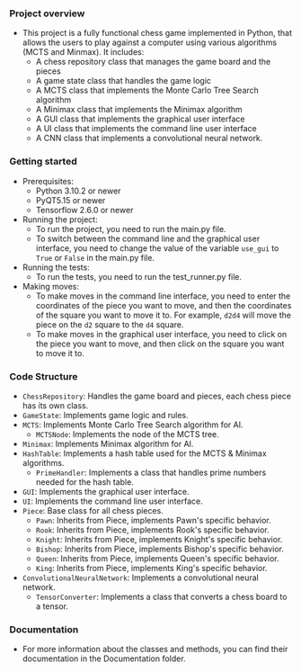 ### Project overview
- This project is a fully functional chess game implemented in Python, that allows the users to play against a computer using various algorithms (MCTS and Minmax). It includes:
  - A chess repository class that manages the game board and the pieces
  - A game state class that handles the game logic
  - A MCTS class that implements the Monte Carlo Tree Search algorithm
  - A Minimax class that implements the Minimax algorithm
  - A GUI class that implements the graphical user interface
  - A UI class that implements the command line user interface
  - A CNN class that implements a convolutional neural network.
  
### Getting started
- Prerequisites:
  - Python 3.10.2 or newer
  - PyQT5.15 or newer
  - Tensorflow 2.6.0 or newer
- Running the project:
  - To run the project, you need to run the main.py file.
  - To switch between the command line and the graphical user interface, you need to change the value of the variable `use_gui` to `True` or `False` in the main.py file.
- Running the tests:
  - To run the tests, you need to run the test_runner.py file.
- Making moves:
  - To make moves in the command line interface, you need to enter the coordinates of the piece you want to move, and then the coordinates of the square you want to move it to.  For example, `d2d4` will move the piece on the `d2` square to the `d4` square.
  - To make moves in the graphical user interface, you need to click on the piece you want to move, and then click on the square you want to move it to.

### Code Structure
- `ChessRepository`: Handles the game board and pieces, each chess piece has its own class.
- `GameState`: Implements game logic and rules.
- `MCTS`: Implements Monte Carlo Tree Search algorithm for AI.
  - `MCTSNode`: Implements the node of the MCTS tree.
- `Minimax`: Implements Minimax algorithm for AI.
- `HashTable`: Implements a hash table used for the MCTS & Minimax algorithms.
  - `PrimeHandler`: Implements a class that handles prime numbers needed for the hash table.
- `GUI`: Implements the graphical user interface.
- `UI`: Implements the command line user interface.
- `Piece`: Base class for all chess pieces.
  - `Pawn`: Inherits from Piece, implements Pawn's specific behavior.
  - `Rook`: Inherits from Piece, implements Rook's specific behavior.
  - `Knight`: Inherits from Piece, implements Knight's specific behavior.
  - `Bishop`: Inherits from Piece, implements Bishop's specific behavior.
  - `Queen`: Inherits from Piece, implements Queen's specific behavior.
  - `King`: Inherits from Piece, implements King's specific behavior.
- `ConvolutionalNeuralNetwork`: Implements a convolutional neural network.
  - `TensorConverter`: Implements a class that converts a chess board to a tensor.

### Documentation
- For more information about the classes and methods, you can find their documentation in the Documentation folder.
